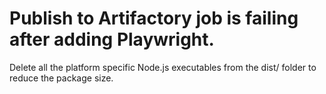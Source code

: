 # Publish to Artifactory job is failing after adding Playwright.

Delete all the platform specific Node.js executables from the dist/ folder to reduce the package size.


<script server>
    export default {
        layout: './layouts/post.html',
        image: '',
        title: 'Publish to Artifactory job is failing after adding Playwright',
        excerpt: "I'm generating PDFs of purchase orders in dotnet with Playwright. The publish to Artifactory pipeline job starting failing with no indication why.",
        shouldPublish: true,
        published: new Date('2021-09-28T18:45:00.000Z'),
        tags: ['playwright'],
        uri: '/blog/2021/playwright-is-heavy.html'
    }
</script>